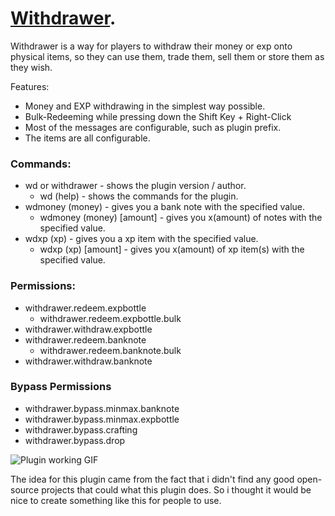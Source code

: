 # [Withdrawer](https://pages.github.com/).
Withdrawer is a way for players to withdraw their money or exp onto physical items, so they can use them, trade them, sell them or store them as they wish.

Features:
  - Money and EXP withdrawing in the simplest way possible.
  - Bulk-Redeeming while pressing down the Shift Key + Right-Click
  - Most of the messages are configurable, such as plugin prefix.
  - The items are all configurable.

### Commands:
 - wd or withdrawer - shows the plugin version / author.
   - wd (help) - shows the commands for the plugin.
 - wdmoney (money) - gives you a bank note with the specified value.
   - wdmoney (money) [amount] - gives you x(amount) of notes with the specified value.
 - wdxp (xp) - gives you a xp item with the specified value.
   - wdxp (xp) [amount] - gives you x(amount) of xp item(s) with the specified value.

### Permissions:
  - withdrawer.redeem.expbottle
    - withdrawer.redeem.expbottle.bulk 
  - withdrawer.withdraw.expbottle
  - withdrawer.redeem.banknote
    - withdrawer.redeem.banknote.bulk
  - withdrawer.withdraw.banknote
### Bypass Permissions
  - withdrawer.bypass.minmax.banknote
  - withdrawer.bypass.minmax.expbottle	
  - withdrawer.bypass.crafting
  - withdrawer.bypass.drop

![Plugin working GIF](https://media.giphy.com/media/OBD6VdU2tz3BSjqfHG/giphy.gif)

The idea for this plugin came from the fact that i didn't find any good open-source projects that could what this plugin does.
So i thought it would be nice to create something like this for people to use.
